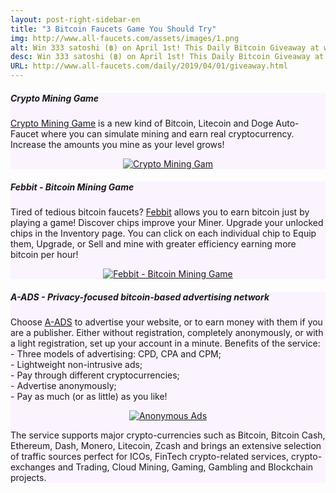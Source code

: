 ```yaml
---
layout: post-right-sidebar-en
title: "3 Bitcoin Faucets Game You Should Try"
img: http://www.all-faucets.com/assets/images/1.png
alt: Win 333 satoshi (฿) on April 1st! This Daily Bitcoin Giveaway at www.all-faucets.com is sponsored by Crypto Mining Game.
desc: Win 333 satoshi (฿) on April 1st! This Daily Bitcoin Giveaway at www.all-faucets.com is sponsored by Crypto Mining Game.
URL: http://www.all-faucets.com/daily/2019/04/01/giveaway.html
---
```


<link href="//cdn-images.mailchimp.com/embedcode/classic-10_7.css" rel="stylesheet" type="text/css">
<style type="/text/css">
	#mc_embed_signup{background:#fff; clear:left; font:14px Helvetica,Arial,sans-serif; }

</style>

<div class="sidebar-section" style="background-color:#fbf4ff">
     <h5><span>Crypto Mining Game</span></h5>
     <a href="http://bit.ly/www-cryptomininggame" target="_blank">Crypto Mining Game</a> is a new kind of Bitcoin, Litecoin and Doge Auto-Faucet where you can simulate mining and earn real cryptocurrency. Increase the amounts you mine as your level grows!
		 <p> </p>
     <center><a href="http://bit.ly/www-cryptomininggame" target="_blank"><img src="http://www.all-faucets.com/assets/images/cryptomininggame-ad.gif" alt="Crypto Mining Gam"/></a></center>
</div>


<div class="sidebar-section" style="background-color:#fbf4ff">
     <h5><span>Febbit - Bitcoin Mining Game</span></h5>
     Tired of tedious bitcoin faucets? <a href="http://bit.ly/www-febbit" target="_blank">Febbit</a> allows you to earn bitcoin just by playing a game! Discover chips improve your Miner. Upgrade your unlocked chips in the Inventory page. You can click on each individual chip to Equip them, Upgrade, or Sell and mine with greater efficiency earning more bitcoin per hour!
		 <p> </p>
     <center><a href="http://bit.ly/www-febbit" target="_blank"><img src="http://www.all-faucets.com/assets/images/febbit-ad.gif" alt="Febbit - Bitcoin Mining Game"/></a></center>
</div>


<div class="sidebar-section" style="background-color:#fbf4ff">
     <h5><span>A-ADS - Privacy-focused bitcoin-based advertising network</span></h5>
     Choose <a href="http://a-ads.com?partner=1121344" target="_blank">A-ADS</a> to advertise your website, or to earn money with them if you are a publisher.
		 Either without registration, completely anonymously, or with a light registration, set up your account in a minute. Benefits of the service:<br>
		 - Three models of advertising: CPD, CPA and CPM;<br>
		 - Lightweight non-intrusive ads;<br>
		 - Pay through different cryptocurrencies;<br>
		 - Advertise anonymously;<br>
		 - Pay as much (or as little) as you like!<br>
		 <p> </p>
		 <center><a href="http://a-ads.com?partner=1121344" target="_blank"><img src="http://www.all-faucets.com/assets/images/a-ads.com-ad.png" alt="Anonymous Ads"/></a></center>
		 <p> </p>
		 The service supports major crypto-currencies
		 such as Bitcoin, Bitcoin Cash, Ethereum, Dash, Monero, Litecoin, Zcash and brings an extensive selection of traffic sources perfect for
		 ICOs, FinTech crypto-related services, crypto-exchanges and Trading, Cloud Mining, Gaming, Gambling and Blockchain projects.
</div>
